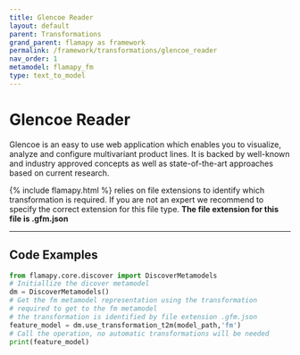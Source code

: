 ```yaml
---
title: Glencoe Reader
layout: default
parent: Transformations
grand_parent: flamapy as framework
permalink: /framework/transformations/glencoe_reader
nav_order: 1
metamodel: flamapy_fm
type: text_to_model
---
```


# Glencoe Reader

Glencoe is an easy to use web application which enables you to visualize, analyze and configure multivariant product lines. It is backed by well-known and industry approved concepts as well as state-of-the-art approaches based on current research.

{% include flamapy.html %} relies on file extensions to identify which transformation is required. If you are not an expert we recommend to specify the correct extension for this file type. **The file extension for this file is .gfm.json**

---
## Code Examples
```python
from flamapy.core.discover import DiscoverMetamodels
# Initiallize the dicover metamodel
dm = DiscoverMetamodels()
# Get the fm metamodel representation using the transformation 
# required to get to the fm metamodel
# the transformation is identified by file extension .gfm.json
feature_model = dm.use_transformation_t2m(model_path,'fm') 
# Call the operation, no automatic transformations will be needed
print(feature_model)
```